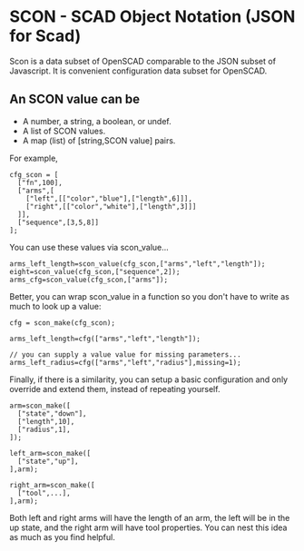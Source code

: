 # SCON - SCAD Object Notation (JSON for Scad)

Scon is a data subset of OpenSCAD comparable to the JSON subset of Javascript.
It is convenient configuration data subset for OpenSCAD.

## An SCON value can be

* A number, a string, a boolean, or undef.
* A list of SCON values.
* A map (list) of [string,SCON value] pairs.

For example,
```
cfg_scon = [
  ["fn",100],
  ["arms",[
    ["left",[["color","blue"],["length",6]]],
    ["right",[["color","white"],["length",3]]]
  ]],
  ["sequence",[3,5,8]]
];
```

You can use these values via scon_value...
```
arms_left_length=scon_value(cfg_scon,["arms","left","length"]);
eight=scon_value(cfg_scon,["sequence",2]);
arms_cfg=scon_value(cfg_scon,["arms"]);
```

Better, you can wrap scon_value in a function so you don't have to write as much to look up a value:
```
cfg = scon_make(cfg_scon);

arms_left_length=cfg(["arms","left","length"]);

// you can supply a value value for missing parameters...
arms_left_radius=cfg(["arms","left","radius"],missing=1);
```

Finally, if there is a similarity, you can setup a basic configuration and only override and extend them, instead of repeating yourself.

```
arm=scon_make([
  ["state","down"],
  ["length",10],
  ["radius",1],
]);

left_arm=scon_make([
  ["state","up"],
],arm);

right_arm=scon_make([
  ["tool",...],
],arm);
```
Both left and right arms will have the length of an arm, the left will be in the up state, and the right arm will have tool properties.  You can nest this idea as much as you find helpful.
